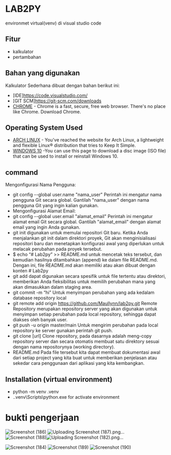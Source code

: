 # LAB2PY

environmet virtual(venv) di visual studio code 

## Fitur
- kalkulator
- pertambahan

## Bahan yang digunakan
Kalkulator Sederhana dibuat dengan bahan berikut ini:
* [IDE]https://code.visualstudio.com/
* [GIT SCM]https://git-scm.com/downloads
* [CHROME](https://www.google.com/chrome/) - Chrome is a fast, secure, free web browser. There's no place like Chrome. Download Chrome.

## Operating System Used
* [ARCH LINUX](https://archlinux.org/) - You've reached the website for Arch Linux, a lightweight and flexible Linux® distribution that tries to Keep It Simple.
* [WINDOWS 10](https://www.microsoft.com/software-download/windows10) -You can use this page to download a disc image (ISO file) that can be used to install or reinstall Windows 10.

## command 
Mengonfigurasi Nama Pengguna:
 - git config --global user.name "nama_user" Perintah ini mengatur nama pengguna Git secara global. Gantilah "nama_user" dengan nama pengguna Git yang ingin kalian gunakan.
 - Mengonfigurasi Alamat Email:
 - git config --global user.email "alamat_email" Perintah ini mengatur alamat email Git secara global. Gantilah "alamat_email" dengan alamat email yang ingin Anda gunakan.
 - git init  digunakan untuk memulai repositori Git baru. Ketika Anda menjalankan git init dalam direktori proyek, Git akan menginisialisasi repositori baru dan menetapkan 
   konfigurasi awal yang diperlukan untuk melacak perubahan pada proyek tersebut.
 - $ echo “# Lab2py” >> README.md untuk mencetak teks tersebut, dan kemudian hasilnya ditambahkan (append) ke dalam file README.md. Dengan ini, file README.md akan memiliki 
   atau akan dibuat dengan konten # Lab2py
 - git add dapat digunakan secara spesifik untuk file tertentu atau direktori, memberikan Anda fleksibilitas untuk memilih perubahan mana yang akan dimasukkan dalam staging 
  area.
 - git commit -m “hi” Untuk menyimpan perubahan yang ada kedalam database repository local
 - git remote add origin https://github.com/Maullynn/lab2py.git Remote Repository merupakan repository server yang akan digunakan untuk menyimpan setiap perubahan pada 
   local repository, sehingga dapat diakses oleh banyak user.
 - git push -u origin master/main Untuk mengirim perubahan pada local repository ke server gunakan perintah git push.
 - git clone [url] Clone repository, pada dasarnya adalah meng-copy repository server dan secara otomatis membuat satu direktory sesuai dengan nama repositorynya (working 
   directory).
 - README.md Pada file tersebut kita dapat membuat dokumentasi awal dari setiap project yang kita buat untuk memberikan penjelasan atau sekedar cara penggunaan dari 
   aplikasi yang kita kembangkan.

## Installation (virtual environment)
 - python -m venv  .venv
 - .\.venv\Scripts\python.exe for activate environment
# bukti pengerjaan
![Screenshot (186)](https://github.com/Maullynn/lab2py/assets/144296695/3bb9b756-abb8-43c1-b3b5-08b7c67bfc5e) 
![Uploading Screenshot (187).png…]()
![Screenshot (188)](https://github.com/Maullynn/lab2py/assets/144296695/37b39424-e7bb-46b1-b733-a7c930f36dc8)![Uploading Screenshot (182).png…]()

![Screenshot (184)](https://github.com/Maullynn/lab2py/assets/144296695/954426b3-20e8-4571-b3fc-9b5b60bf84dc)
![Screenshot (189)](https://github.com/Maullynn/lab2py/assets/144296695/8117c453-77b8-4066-9329-6b98cd142ffa)
![Screenshot (190)](https://github.com/Maullynn/lab2py/assets/144296695/b524669b-b175-4a8e-aa6d-063dabffdb4f)


